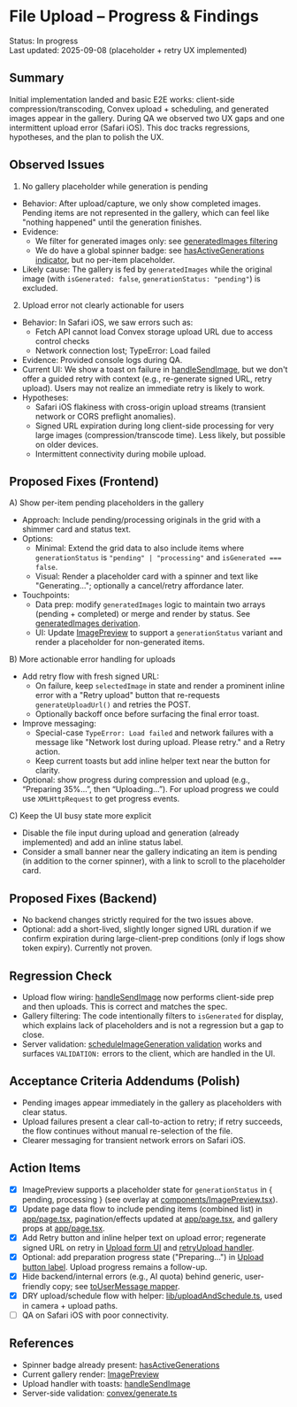 # File Upload – Progress & Findings

Status: In progress  
Last updated: 2025-09-08 (placeholder + retry UX implemented)

## Summary
Initial implementation landed and basic E2E works: client-side compression/transcoding, Convex upload + scheduling, and generated images appear in the gallery. During QA we observed two UX gaps and one intermittent upload error (Safari iOS). This doc tracks regressions, hypotheses, and the plan to polish the UX.

## Observed Issues

1) No gallery placeholder while generation is pending
- Behavior: After upload/capture, we only show completed images. Pending items are not represented in the gallery, which can feel like "nothing happened" until the generation finishes.
- Evidence:
  - We filter for generated images only: see [generatedImages filtering](file:///Users/ray/workspace/drip-me-out/app/page.tsx#L72-L75)
  - We do have a global spinner badge: see [hasActiveGenerations indicator](file:///Users/ray/workspace/drip-me-out/app/page.tsx#L344-L351), but no per-item placeholder.
- Likely cause: The gallery is fed by `generatedImages` while the original image (with `isGenerated: false`, `generationStatus: "pending"`) is excluded.

2) Upload error not clearly actionable for users
- Behavior: In Safari iOS, we saw errors such as:
  - Fetch API cannot load Convex storage upload URL due to access control checks
  - Network connection lost; TypeError: Load failed
- Evidence: Provided console logs during QA.
- Current UI: We show a toast on failure in [handleSendImage](file:///Users/ray/workspace/drip-me-out/app/page.tsx#L247-L255), but we don't offer a guided retry with context (e.g., re-generate signed URL, retry upload). Users may not realize an immediate retry is likely to work.
- Hypotheses:
  - Safari iOS flakiness with cross-origin upload streams (transient network or CORS preflight anomalies).
  - Signed URL expiration during long client-side processing for very large images (compression/transcode time). Less likely, but possible on older devices.
  - Intermittent connectivity during mobile upload.

## Proposed Fixes (Frontend)

A) Show per-item pending placeholders in the gallery
- Approach: Include pending/processing originals in the grid with a shimmer card and status text.
- Options:
  - Minimal: Extend the grid data to also include items where `generationStatus` is `"pending" | "processing"` and `isGenerated === false`.
  - Visual: Render a placeholder card with a spinner and text like "Generating…"; optionally a cancel/retry affordance later.
- Touchpoints:
  - Data prep: modify `generatedImages` logic to maintain two arrays (pending + completed) or merge and render by status. See [generatedImages derivation](file:///Users/ray/workspace/drip-me-out/app/page.tsx#L72-L75).
  - UI: Update [ImagePreview](file:///Users/ray/workspace/drip-me-out/components/ImagePreview.tsx#L1-L200) to support a `generationStatus` variant and render a placeholder for non-generated items.

B) More actionable error handling for uploads
- Add retry flow with fresh signed URL:
  - On failure, keep `selectedImage` in state and render a prominent inline error with a "Retry upload" button that re-requests `generateUploadUrl()` and retries the POST.
  - Optionally backoff once before surfacing the final error toast.
- Improve messaging:
  - Special-case `TypeError: Load failed` and network failures with a message like "Network lost during upload. Please retry." and a Retry action.
  - Keep current toasts but add inline helper text near the button for clarity.
- Optional: show progress during compression and upload (e.g., “Preparing 35%…”, then “Uploading…”). For upload progress we could use `XMLHttpRequest` to get progress events.

C) Keep the UI busy state more explicit
- Disable the file input during upload and generation (already implemented) and add an inline status label.
- Consider a small banner near the gallery indicating an item is pending (in addition to the corner spinner), with a link to scroll to the placeholder card.

## Proposed Fixes (Backend)

- No backend changes strictly required for the two issues above.
- Optional: add a short-lived, slightly longer signed URL duration if we confirm expiration during large-client-prep conditions (only if logs show token expiry). Currently not proven.

## Regression Check

- Upload flow wiring: [handleSendImage](file:///Users/ray/workspace/drip-me-out/app/page.tsx#L187-L246) now performs client-side prep and then uploads. This is correct and matches the spec.
- Gallery filtering: The code intentionally filters to `isGenerated` for display, which explains lack of placeholders and is not a regression but a gap to close.
- Server validation: [scheduleImageGeneration validation](file:///Users/ray/workspace/drip-me-out/convex/generate.ts#L89-L102) works and surfaces `VALIDATION:` errors to the client, which are handled in the UI.

## Acceptance Criteria Addendums (Polish)

- Pending images appear immediately in the gallery as placeholders with clear status.
- Upload failures present a clear call-to-action to retry; if retry succeeds, the flow continues without manual re-selection of the file.
- Clearer messaging for transient network errors on Safari iOS.

## Action Items

- [x] ImagePreview supports a placeholder state for `generationStatus` in { pending, processing } (see overlay at [components/ImagePreview.tsx](file:///Users/ray/workspace/drip-me-out/components/ImagePreview.tsx#L105-L116)).
- [x] Update page data flow to include pending items (combined list) in [app/page.tsx](file:///Users/ray/workspace/drip-me-out/app/page.tsx#L71-L84), pagination/effects updated at [app/page.tsx](file:///Users/ray/workspace/drip-me-out/app/page.tsx#L88-L135), and gallery props at [app/page.tsx](file:///Users/ray/workspace/drip-me-out/app/page.tsx#L428-L436).
- [x] Add Retry button and inline helper text on upload error; regenerate signed URL on retry in [Upload form UI](file:///Users/ray/workspace/drip-me-out/app/page.tsx#L395-L448) and [retryUpload handler](file:///Users/ray/workspace/drip-me-out/app/page.tsx#L200-L259).
- [x] Optional: add preparation progress state ("Preparing…") in [Upload button label](file:///Users/ray/workspace/drip-me-out/app/page.tsx#L418-L433). Upload progress remains a follow-up.
- [x] Hide backend/internal errors (e.g., AI quota) behind generic, user-friendly copy; see [toUserMessage mapper](file:///Users/ray/workspace/drip-me-out/app/page.tsx#L136-L147).
- [x] DRY upload/schedule flow with helper: [lib/uploadAndSchedule.ts](file:///Users/ray/workspace/drip-me-out/lib/uploadAndSchedule.ts#L1-L64), used in camera + upload paths.
- [ ] QA on Safari iOS with poor connectivity.

## References
- Spinner badge already present: [hasActiveGenerations](file:///Users/ray/workspace/drip-me-out/app/page.tsx#L344-L351)
- Current gallery render: [ImagePreview](file:///Users/ray/workspace/drip-me-out/components/ImagePreview.tsx#L1-L200)
- Upload handler with toasts: [handleSendImage](file:///Users/ray/workspace/drip-me-out/app/page.tsx#L187-L256)
- Server-side validation: [convex/generate.ts](file:///Users/ray/workspace/drip-me-out/convex/generate.ts#L89-L102)

